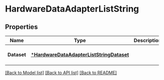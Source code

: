 # HardwareDataAdapterListString

## Properties
Name | Type | Description | Notes
------------ | ------------- | ------------- | -------------
**Dataset** | [***HardwareDataAdapterListStringDataset**](Hardware_Data_AdapterListString_dataset.md) |  | [optional] [default to null]

[[Back to Model list]](../README.md#documentation-for-models) [[Back to API list]](../README.md#documentation-for-api-endpoints) [[Back to README]](../README.md)

